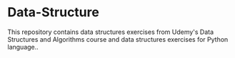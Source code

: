 # Data-Structure

This repository contains data structures exercises from Udemy's Data Structures and Algorithms course and data structures exercises for Python language..
